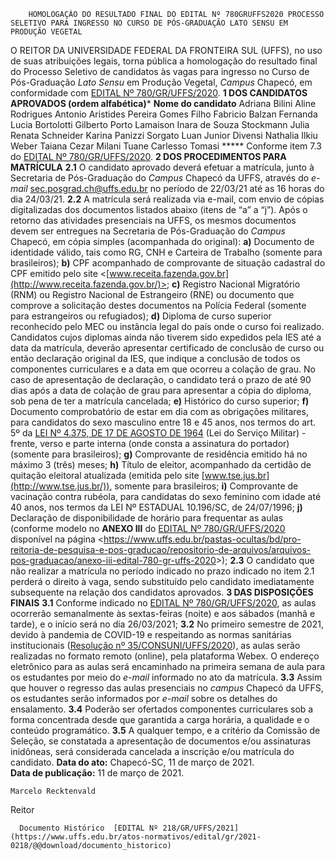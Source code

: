         HOMOLOGAÇÃO DO RESULTADO FINAL DO EDITAL Nº 780GRUFFS2020 PROCESSO SELETIVO PARA INGRESSO NO CURSO DE PÓS-GRADUAÇÃO LATO SENSU EM PRODUÇÃO VEGETAL  

 O REITOR DA UNIVERSIDADE FEDERAL DA FRONTEIRA SUL (UFFS), no uso de suas atribuições legais, torna pública a homologação do resultado final do Processo Seletivo de candidatos às vagas para ingresso no Curso de Pós-Graduação *Lato Sensu*  em Produção Vegetal, *Campus*  Chapecó, em conformidade com [EDITAL Nº 780/GR/UFFS/2020](https://www.uffs.edu.br/atos-normativos/edital/gr/2020-0780).     **1 DOS CANDIDATOS APROVADOS (ordem alfabética)***       **Nome do candidato**      Adriana Bilini     Aline Rodrigues     Antonio Aristides Pereira Gomes Filho     Fabricio Balzan     Fernanda Lucia Bortolotti     Gilberto Porto Lamaison     Inara de Souza Stockmann     Julia Renata Schneider     Karina Panizzi Sorgato     Luan Junior Divensi     Nathalia Ilkiu Weber     Taiana Cezar Milani     Tuane Carlesso Tomasi     *****  Conforme item 7.3 do [EDITAL Nº 780/GR/UFFS/2020](https://www.uffs.edu.br/atos-normativos/edital/gr/2020-0780).     **2 DOS PROCEDIMENTOS PARA MATRÍCULA**   **2.1**  O candidato aprovado deverá efetuar a matrícula, junto à Secretaria de Pós-Graduação do *Campus*  Chapecó da UFFS, através do *e-mail*  <sec.posgrad.ch@uffs.edu.br> no período de 22/03/21 até as 16 horas do dia 24/03/21.  **2.2**  A matrícula será realizada via e-mail, com envio de cópias digitalizadas dos documentos listados abaixo (itens de “a” a “j”). Após o retorno das atividades presenciais na UFFS, os mesmos documentos devem ser entregues na Secretaria de Pós-Graduação do *Campus*  Chapecó, em cópia simples (acompanhada do original):  **a)**  Documento de identidade válido, tais como RG, CNH e Carteira de Trabalho (somente para brasileiros);  **b)**  CPF acompanhado de comprovante de situação cadastral do CPF emitido pelo site <[www.receita.fazenda.gov.br](http://www.receita.fazenda.gov.br/)>;  **c)**  Registro Nacional Migratório (RNM) ou Registro Nacional de Estrangeiro (RNE) ou documento que comprove a solicitação destes documentos na Polícia Federal (somente para estrangeiros ou refugiados);  **d)**  Diploma de curso superior reconhecido pelo MEC ou instância legal do país onde o curso foi realizado. Candidatos cujos diplomas ainda não tiverem sido expedidos pela IES até a data da matrícula, deverão apresentar certificado de conclusão de curso ou então declaração original da IES, que indique a conclusão de todos os componentes curriculares e a data em que ocorreu a colação de grau. No caso de apresentação de declaração, o candidato terá o prazo de até 90 dias após a data de colação de grau para apresentar a cópia do diploma, sob pena de ter a matrícula cancelada;  **e)**  Histórico do curso superior;  **f)**  Documento comprobatório de estar em dia com as obrigações militares, para candidatos do sexo masculino entre 18 e 45 anos, nos termos do art. 5º da [LEI Nº 4.375, DE 17 DE AGOSTO DE 1964](http://www.planalto.gov.br/ccivil_03/leis/l4375.htm) (Lei do Serviço Militar) - frente, verso e parte interna (onde consta a assinatura do portador) (somente para brasileiros);  **g)**  Comprovante de residência emitido há no máximo 3 (três) meses;  **h)**  Título de eleitor, acompanhado da certidão de quitação eleitoral atualizada (emitida pelo site [www.tse.jus.br](http://www.tse.jus.br/)), somente para brasileiros;  **i)**  Comprovante de vacinação contra rubéola, para candidatas do sexo feminino com idade até 40 anos, nos termos da LEI Nº ESTADUAL 10.196/SC, de 24/07/1996;  **j)**  Declaração de disponibilidade de horário para frequentar as aulas (conforme modelo no **ANEXO III**  do [EDITAL Nº 780/GR/UFFS/2020](https://www.uffs.edu.br/atos-normativos/edital/gr/2020-0780) disponível na página <<https://www.uffs.edu.br/pastas-ocultas/bd/pro-reitoria-de-pesquisa-e-pos-graducao/repositorio-de-arquivos/arquivos-pos-graduacao/anexo-iii-edital-780-gr-uffs-2020>>);  **2.3**  O candidato que não realizar a matrícula no período indicado no prazo indicado no item 2.1 perderá o direito à vaga, sendo substituído pelo candidato imediatamente subsequente na relação dos candidatos aprovados.     **3 DAS DISPOSIÇÕES FINAIS**   **3.1**  Conforme indicado no [EDITAL Nº 780/GR/UFFS/2020](https://www.uffs.edu.br/atos-normativos/edital/gr/2020-0780), as aulas ocorrerão semanalmente às sextas-feiras (noite) e aos sábados (manhã e tarde), e o início será no dia 26/03/2021;  **3.2**  No primeiro semestre de 2021, devido à pandemia de COVID-19 e respeitando as normas sanitárias institucionais ([Resolução nº 35/CONSUNI/UFFS/2020](http://www.uffs.edu.br/atos-normativos/resolucao/consuni/2020-0035)), as aulas serão realizadas no formato remoto (online), pela plataforma Webex. O endereço eletrônico para as aulas será encaminhado na primeira semana de aula para os estudantes por meio do *e-mail*  informado no ato da matrícula.  **3.3**  Assim que houver o regresso das aulas presenciais no *campus*  Chapecó da UFFS, os estudantes serão informados por *e-mail*  sobre os detalhes do ensalamento.  **3.4**  Poderão ser ofertados componentes curriculares sob a forma concentrada desde que garantida a carga horária, a qualidade e o conteúdo programático.  **3.5**  A qualquer tempo, e a critério da Comissão de Seleção, se constatada a apresentação de documentos e/ou assinaturas inidôneas, será considerada cancelada a inscrição e/ou matrícula do candidato.      **Data do ato:** Chapecó-SC, 11 de março de 2021.   
 **Data de publicação:**  11 de março de 2021. 

    Marcelo Recktenvald   
 Reitor 

      Documento Histórico  [EDITAL Nº 218/GR/UFFS/2021](https://www.uffs.edu.br/atos-normativos/edital/gr/2021-0218/@@download/documento_historico)     
      